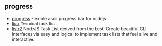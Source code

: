 ## progress

- [progress](https://github.com/visionmedia/node-progress) Flexible ascii progress bar for nodejs
- [listr](https://github.com/SamVerschueren/listr) Terminal task list
- [listr2](https://github.com/listr2/listr2) NodeJS Task List derived from the best! Create beautiful CLI interfaces via easy and logical to implement task lists that feel alive and interactive.